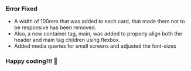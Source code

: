 ### Error Fixed

- A width of 100rem that was added to each card, that made them not to be responsive has been removed.
- Also, a new container tag, main, was added to properly align both the header and main tag children using flexbox.
- Added media queries for small screens and adjusted the font-sizes

### Happy coding!!! 🙂
